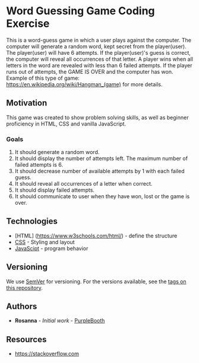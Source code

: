 # Word Guessing Game Coding Exercise

This is a word-guess game in which a user plays against the computer.
The computer will generate a random word, kept secret from the player(user).
The player(user) will have 6 attempts.
If the player(user)'s guess is correct, the computer will reveal all occurrences of that letter.
A player wins when all letters in the word are revealed with less than 6 failed attempts.
If the player runs out of attempts, the GAME  IS OVER and the computer has won.
Example of this type of game: https://en.wikipedia.org/wiki/Hangman_(game) for more details.

## Motivation

This game was created to show problem solving skills, as well as beginner proficiency in HTML, CSS and vanilla JavaScript.  


### Goals

1) It should generate a random word.
2) It should display the number of attempts left. The maximum number of failed attempts is 6.
3) It should decrease number of available attempts by 1 with each failed guess.
4) It should reveal all occurrences of a letter when correct.
5) It should display failed attempts.
5) It should communicate to user when they have won, lost or the game is over.


## Technologies

* [HTML] (https://www.w3schools.com/html/) - define the structure
* [CSS](https://www.w3schools.com/css/) - Styling and layout
* [JavaScipt](https://www.w3schools.com/js/) - program behavior



## Versioning

We use [SemVer](http://semver.org/) for versioning. For the versions available, see the [tags on this repository](https://github.com/your/project/tags).

## Authors

* **Rosanna** - *Initial work* - [PurpleBooth](https://github.com/rbrown03)


## Resources

* https://stackoverflow.com
